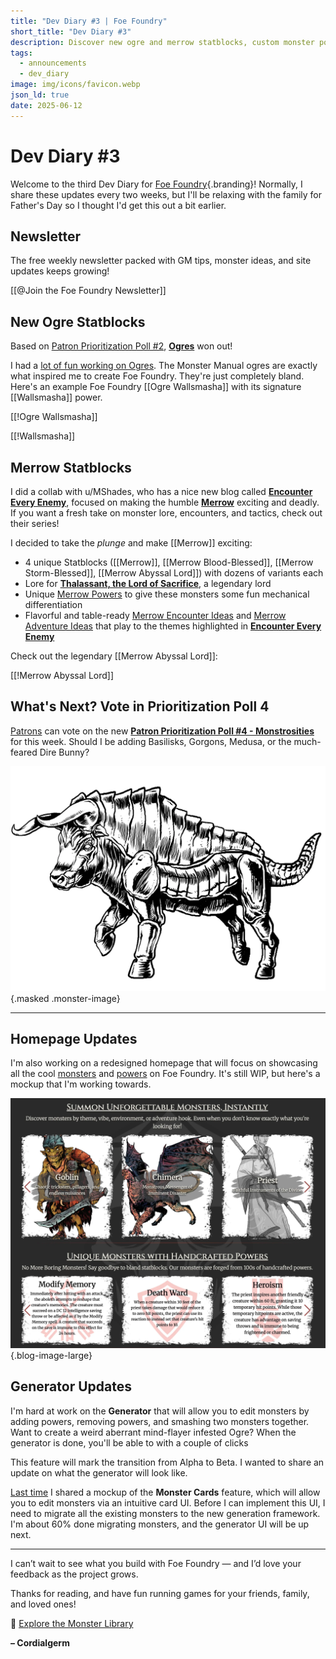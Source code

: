 ```yaml
---
title: "Dev Diary #3 | Foe Foundry"
short_title: "Dev Diary #3"
description: Discover new ogre and merrow statblocks, custom monster powers, and a sneak peek at Foe Foundry’s upcoming monster generator. Read the latest dev diary and help shape what comes next!
tags:
  - announcements
  - dev_diary
image: img/icons/favicon.webp
json_ld: true
date: 2025-06-12
---
```


# Dev Diary #3

Welcome to the third Dev Diary for [Foe Foundry](../index.md){.branding}! Normally, I share these updates every two weeks, but I'll be relaxing with the family for Father's Day so I thought I'd get this out a bit earlier.

## Newsletter

The free weekly newsletter packed with GM tips, monster ideas, and site updates keeps growing!

[[@Join the Foe Foundry Newsletter]]

## New Ogre Statblocks

Based on [Patron Prioritization Poll #2](https://www.patreon.com/foefoundry), [**Ogres**](../monsters/ogre.md) won out!  

I had a [lot of fun working on Ogres](../blog/2025_06_08_ogres.md). The Monster Manual ogres are exactly what inspired me to create Foe Foundry. They're just completely bland. Here's an example Foe Foundry [[Ogre Wallsmasha]] with its signature [[Wallsmasha]] power.

[[!Ogre Wallsmasha]]

[[!Wallsmasha]]

## Merrow Statblocks

I did a collab with u/MShades, who has a nice new blog called [**Encounter Every Enemy**](https://encountereveryenemy.wordpress.com/), focused on making the humble [**Merrow**](../blog/2025_06_08_merrow.md) exciting and deadly. If you want a fresh take on monster lore, encounters, and tactics, check out their series!

I decided to take the *plunge* and make [[Merrow]] exciting:

- 4 unique Statblocks ([[Merrow]], [[Merrow Blood-Blessed]], [[Merrow Storm-Blessed]], [[Merrow Abyssal Lord]]) with dozens of variants each
- Lore for [**Thalassant, the Lord of Sacrifice**](../monsters/merrow.md#thallassant-the-lord-of-sacrifice), a legendary lord
- Unique [Merrow Powers](../powers/merrow.md) to give these monsters some fun mechanical differentiation
- Flavorful and table-ready [Merrow Encounter Ideas](../monsters/merrow.md#merrow-encounter-ideas) and [Merrow Adventure Ideas](../monsters/merrow.md#merrow-adventure-ideas) that play to the themes highlighted in [**Encounter Every Enemy**](https://encountereveryenemy.wordpress.com/)

Check out the legendary [[Merrow Abyssal Lord]]:

[[!Merrow Abyssal Lord]]

## What's Next? Vote in Prioritization Poll 4

[Patrons](../support.md) can vote on the new [**Patron Prioritization Poll #4 - Monstrosities**](https://www.patreon.com/posts/131284938) for this week. Should I be adding Basilisks, Gorgons, Medusa, or the much-feared Dire Bunny?

![Gorgon](../img/monsters/gorgon.webp){.masked .monster-image}

---

## Homepage Updates

I'm also working on a redesigned homepage that will focus on showcasing all the cool [monsters](../monsters/index.md) and [powers](../powers/all.md) on Foe Foundry. It's still WIP, but here's a mockup that I'm working towards.

![Dev Diary 3: redesigned home page](../img/blogs/dev_diary3_update.webp){.blog-image-large}

## Generator Updates

I'm hard at work on the **Generator** that will allow you to edit monsters by adding powers, removing powers, and smashing two monsters together. Want to create a weird aberrant mind-flayer infested Ogre? When the generator is done, you'll be able to with a couple of clicks

This feature will mark the transition from Alpha to Beta. I wanted to share an update on what the generator will look like.

[Last time](../blog/2025_05_30_dev_diary2.md) I shared a mockup of the **Monster Cards** feature, which will allow you to edit monsters via an intuitive card UI. Before I can implement this UI, I need to migrate all the existing monsters to the new generation framework. I'm about 60% done migrating monsters, and the generator UI will be up next.

---

I can’t wait to see what you build with Foe Foundry — and I’d love your feedback as the project grows.

Thanks for reading, and have fun running games for your friends, family, and loved ones!

🧟 [Explore the Monster Library](../monsters/index.md)

**– Cordialgerm**